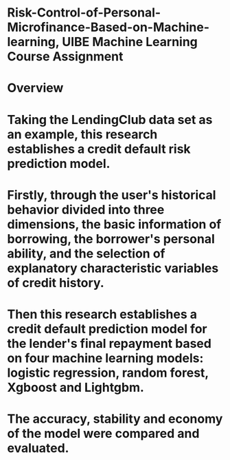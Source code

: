 # Risk-Control-of-Personal-Microfinance-Based-on-Machine-learning, UIBE Machine Learning Course Assignment
# Overview
# Taking the LendingClub data set as an example, this research establishes a credit default risk prediction model.
# Firstly, through the user's historical behavior divided into three dimensions, the basic information of borrowing, the borrower's personal ability, and the selection of explanatory characteristic variables of credit history. 
# Then this research establishes a credit default prediction model for the lender's final repayment based on four machine learning models: logistic regression, random forest, Xgboost and Lightgbm. 
# The accuracy, stability and economy of the model were compared and evaluated.
